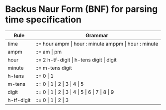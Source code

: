 # Backus Naur Form (BNF) for parsing time specification

| Rule | Grammar |
|------|---------|
|time|::= hour ampm \| hour : minute amppm \| hour : minute|
|ampm|::= am \| pm|
|hour|::= 2 h-tf-digit \| h-tens digit \| digit|
|minute|::= m-tens digit|
|h-tens|::= 0 \| 1|
|m-tens|::= 0 \| 1 \| 2 \| 3 \| 4 \| 5|
|digit|::= 0 \| 1 \| 2 \| 3 \| 4 \| 5 \| 6 \| 7 \| 8 \| 9|
|h-tf-digit|::= 0 \| 1 \| 2 \| 3|